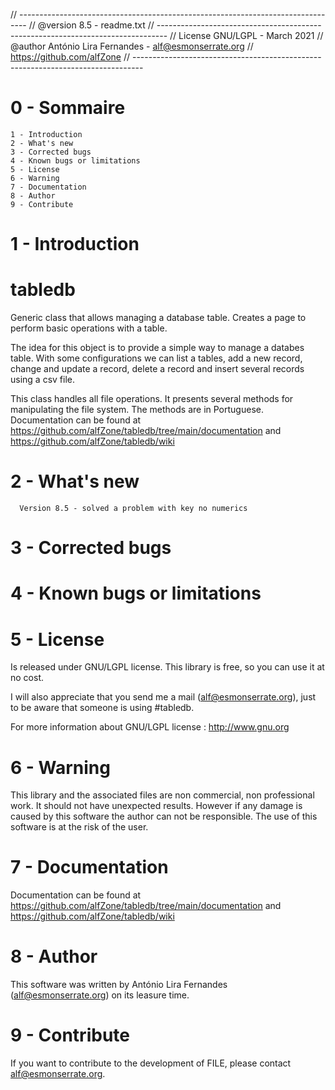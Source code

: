 // --------------------------------------------------------------------------------
// @version 8.5 - readme.txt
// --------------------------------------------------------------------------------
// License GNU/LGPL - March 2021
// @author António Lira Fernandes - alf@esmonserrate.org
// https://github.com/alfZone
// --------------------------------------------------------------------------------




0 - Sommaire
============
    1 - Introduction
    2 - What's new
    3 - Corrected bugs
    4 - Known bugs or limitations
    5 - License
    6 - Warning
    7 - Documentation
    8 - Author
    9 - Contribute

1 - Introduction
================

 # tabledb
 Generic class that allows managing a database table. Creates a page to perform basic operations with a table.
 
 The idea for this object is to provide a simple way to manage a databes table. With some configurations we can list a tables, add a new record, change and update a record, delete a record and insert several records using a csv file.
 
 This class handles all file operations. It presents several methods for manipulating the file system. The methods are in Portuguese.
  Documentation can be found at https://github.com/alfZone/tabledb/tree/main/documentation and https://github.com/alfZone/tabledb/wiki

2 - What's new
==============

      Version 8.5 - solved a problem with key no numerics


3 - Corrected bugs
==================



4 - Known bugs or limitations
=============================

  

5 - License
===========

  Is released under GNU/LGPL license.
  This library is free, so you can use it at no cost.

  I will also appreciate that you send me a mail (alf@esmonserrate.org), just to
  be aware that someone is using #tabledb.

  For more information about GNU/LGPL license : http://www.gnu.org

6 - Warning
=================

  This library and the associated files are non commercial, non professional work.
  It should not have unexpected results. However if any damage is caused by this software
  the author can not be responsible.
  The use of this software is at the risk of the user.

7 - Documentation
=================

  Documentation can be found at https://github.com/alfZone/tabledb/tree/main/documentation and https://github.com/alfZone/tabledb/wiki

8 - Author
==========

  This software was written by António Lira Fernandes (alf@esmonserrate.org) on its leasure time.

9 - Contribute
==============
  If you want to contribute to the development of FILE, please contact alf@esmonserrate.org.
 
